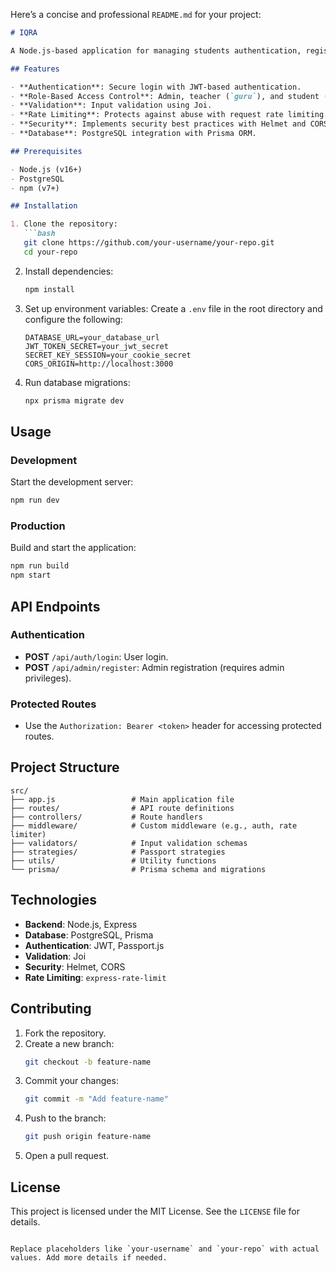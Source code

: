 Here’s a concise and professional `README.md` for your project:

```markdown
# IQRA

A Node.js-based application for managing students authentication, registration, and role-based access control using Express, Prisma, and JWT.

## Features

- **Authentication**: Secure login with JWT-based authentication.
- **Role-Based Access Control**: Admin, teacher (`guru`), and student (`siswa`) roles.
- **Validation**: Input validation using Joi.
- **Rate Limiting**: Protects against abuse with request rate limiting.
- **Security**: Implements security best practices with Helmet and CORS.
- **Database**: PostgreSQL integration with Prisma ORM.

## Prerequisites

- Node.js (v16+)
- PostgreSQL
- npm (v7+)

## Installation

1. Clone the repository:
   ```bash
   git clone https://github.com/your-username/your-repo.git
   cd your-repo
   ```

2. Install dependencies:
   ```bash
   npm install
   ```

3. Set up environment variables:
   Create a `.env` file in the root directory and configure the following:
   ```env
   DATABASE_URL=your_database_url
   JWT_TOKEN_SECRET=your_jwt_secret
   SECRET_KEY_SESSION=your_cookie_secret
   CORS_ORIGIN=http://localhost:3000
   ```

4. Run database migrations:
   ```bash
   npx prisma migrate dev
   ```

## Usage

### Development
Start the development server:
```bash
npm run dev
```

### Production
Build and start the application:
```bash
npm run build
npm start
```

## API Endpoints

### Authentication
- **POST** `/api/auth/login`: User login.
- **POST** `/api/admin/register`: Admin registration (requires admin privileges).

### Protected Routes
- Use the `Authorization: Bearer <token>` header for accessing protected routes.

## Project Structure

```
src/
├── app.js                 # Main application file
├── routes/                # API route definitions
├── controllers/           # Route handlers
├── middleware/            # Custom middleware (e.g., auth, rate limiter)
├── validators/            # Input validation schemas
├── strategies/            # Passport strategies
├── utils/                 # Utility functions
└── prisma/                # Prisma schema and migrations
```

## Technologies

- **Backend**: Node.js, Express
- **Database**: PostgreSQL, Prisma
- **Authentication**: JWT, Passport.js
- **Validation**: Joi
- **Security**: Helmet, CORS
- **Rate Limiting**: `express-rate-limit`

## Contributing

1. Fork the repository.
2. Create a new branch:
   ```bash
   git checkout -b feature-name
   ```
3. Commit your changes:
   ```bash
   git commit -m "Add feature-name"
   ```
4. Push to the branch:
   ```bash
   git push origin feature-name
   ```
5. Open a pull request.

## License

This project is licensed under the MIT License. See the `LICENSE` file for details.
```

Replace placeholders like `your-username` and `your-repo` with actual values. Add more details if needed.